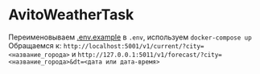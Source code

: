 # AvitoWeatherTask
Переименовываем <a href=".env.example">.env.example</a> в `.env`, используем `docker-compose up`
Обращаемся к: `http://localhost:5001/v1/current/?city=<название_города>` и `http://127.0.0.1:5011/v1/forecast/?city=<название_города>&dt=<дата или дата-время>`
